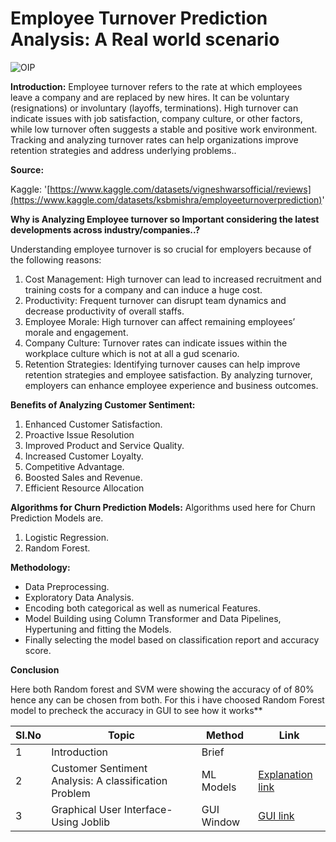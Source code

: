  # Employee Turnover Prediction Analysis: A Real world scenario

![OIP](https://github.com/V-Vibee/My-Projects-2.0/assets/91024678/e8296abd-fd84-4b0b-97ab-bbaf122ff238)




**Introduction:**
Employee turnover refers to the rate at which employees leave a company and are replaced by new hires. It can be voluntary (resignations) or involuntary (layoffs, terminations). High turnover can indicate issues with job satisfaction, company culture, or other factors, while low turnover often suggests a stable and positive work environment. Tracking and analyzing turnover rates can help organizations improve retention strategies and address underlying problems..


**Source:** 

Kaggle: '[https://www.kaggle.com/datasets/vigneshwarsofficial/reviews](https://www.kaggle.com/datasets/ksbmishra/employeeturnoverprediction)'

**Why is Analyzing Employee turnover so Important considering the latest developments across industry/companies..?** 

Understanding employee turnover is so crucial for employers because of the following reasons:

1. Cost Management: High turnover can lead to increased recruitment and training costs for a company and can induce a huge cost.
2. Productivity: Frequent turnover can disrupt team dynamics and decrease productivity of overall staffs.
3. Employee Morale: High turnover can affect remaining employees’ morale and engagement.
4. Company Culture: Turnover rates can indicate issues within the workplace culture which is not at all a gud scenario.
5. Retention Strategies: Identifying turnover causes can help improve retention strategies and employee satisfaction.
By analyzing turnover, employers can enhance employee experience and business outcomes.



**Benefits of Analyzing Customer Sentiment:**
1. Enhanced Customer Satisfaction.
2. Proactive Issue Resolution
3. Improved Product and Service Quality.
4. Increased Customer Loyalty.
5. Competitive Advantage.
6. Boosted Sales and Revenue.
7. Efficient Resource Allocation



**Algorithms for Churn Prediction Models:**
Algorithms used here for Churn Prediction Models are.
1. Logistic Regression.
2. Random Forest.

   
**Methodology:**
- Data Preprocessing.
- Exploratory Data Analysis.
- Encoding both categorical as well as numerical Features.
- Model Building using Column Transformer and Data Pipelines, Hypertuning and fitting the Models.
- Finally selecting the model based on classification report and accuracy score.


 **Conclusion** 
 
Here both Random forest and SVM were showing the accuracy of of 80% hence any can be chosen from both.
For this i have choosed Random Forest model to precheck the accuracy in GUI to see how it works**



| Sl.No| Topic| Method| Link|
|-|-|-|-|
|1| Introduction | Brief |[ ](-)
|2| Customer Sentiment Analysis: A classification Problem | ML Models |[ Explanation link](https://github.com/V-Vibee/My-Projects-2.0/blob/main/6.%20Customer%20Sentiment%20Analysis/Customer_review_Sentiment_Analysis.ipynb)
|3| Graphical User Interface- Using Joblib | GUI Window |[ GUI link](https://github.com/V-Vibee/My-Projects-2.0/blob/main/6.%20Customer%20Sentiment%20Analysis/MixCollage-28-Jun-2024-10-52-PM-2156.jpg)
